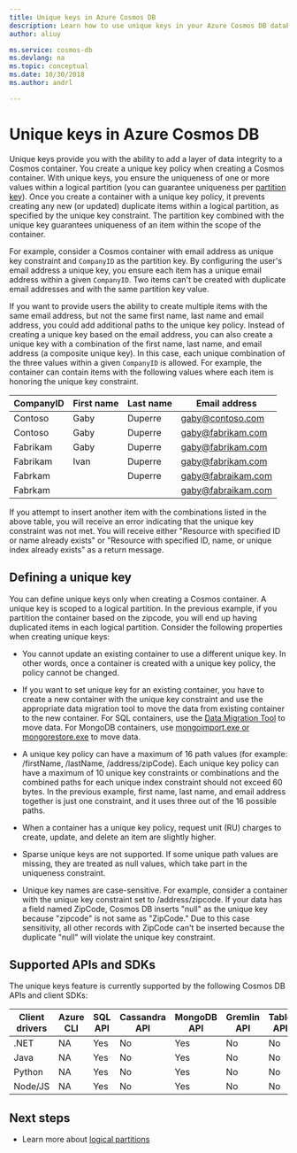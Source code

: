 ```yaml
---
title: Unique keys in Azure Cosmos DB
description: Learn how to use unique keys in your Azure Cosmos DB database
author: aliuy

ms.service: cosmos-db
ms.devlang: na
ms.topic: conceptual
ms.date: 10/30/2018
ms.author: andrl

---
```


# Unique keys in Azure Cosmos DB

Unique keys provide you with the ability to add a layer of data integrity to a Cosmos container. You create a unique key policy when creating a Cosmos container. With unique keys, you ensure the uniqueness of one or more values within a logical partition (you can guarantee uniqueness per [partition key](partition-data.md)). Once you create a container with a unique key policy, it prevents creating any new (or updated) duplicate items within a logical partition, as specified by the unique key constraint. The partition key combined with the unique key guarantees uniqueness of an item within the scope of the container.

For example, consider a Cosmos container with email address as unique key constraint and `CompanyID` as the partition key. By configuring the user's email address a unique key, you ensure each item has a unique email address within a given `CompanyID`. Two items can't be created with duplicate email addresses and with the same partition key value.  

If you want to provide users the ability to create multiple items with the same email address, but not the same first name, last name and email address, you could add additional paths to the unique key policy. Instead of creating a unique key based on the email address, you can also create a unique key with a combination of the first name, last name, and email address (a composite unique key). In this case, each unique combination of the three values within a given `CompanyID` is allowed. For example, the container can contain items with the following values where each item is honoring the unique key constraint.

|CompanyID|First name|Last name|Email address|
|---|---|---|---|
|Contoso|Gaby|Duperre|gaby@contoso.com |
|Contoso|Gaby|Duperre|gaby@fabrikam.com|
|Fabrikam|Gaby|Duperre|gaby@fabrikam.com|
|Fabrikam|Ivan|Duperre|gaby@fabrikam.com|
|Fabrkam|   |Duperre|gaby@fabraikam.com|
|Fabrkam|   |   |gaby@fabraikam.com|

If you attempt to insert another item with the combinations listed in the above table, you will receive an error indicating that the unique key constraint was not met. You will receive either "Resource with specified ID or name already exists" or "Resource with specified ID, name, or unique index already exists" as a return message.  

## Defining a unique key

You can define unique keys only when creating a Cosmos container. A unique key is scoped to a logical partition. In the previous example, if you partition the container based on the zipcode, you will end up having duplicated items in each logical partition. Consider the following properties when creating unique keys:

* You cannot update an existing container to use a different unique key. In other words, once a container is created with a unique key policy, the policy cannot be changed.

* If you want to set unique key for an existing container, you have to create a new container with the unique key constraint and use the appropriate data migration tool to move the data from existing container to the new container. For SQL containers, use the [Data Migration Tool](import-data.md) to move data. For MongoDB containers, use [mongoimport.exe or mongorestore.exe](mongodb-migrate.md) to move data.

* A unique key policy can have a maximum of 16 path values (for example: /firstName, /lastName, /address/zipCode). Each unique key policy can have a maximum of 10 unique key constraints or combinations and the combined paths for each unique index constraint should not exceed 60 bytes. In the previous example, first name, last name, and email address together is just one constraint, and it uses three out of the 16 possible paths.

* When a container has a unique key policy, request unit (RU) charges to create, update, and delete an item are slightly higher.

* Sparse unique keys are not supported. If some unique path values are missing, they are treated as  null values, which take part in the uniqueness constraint.

* Unique key names are case-sensitive. For example, consider a container with the unique key constraint set to /address/zipcode. If your data has a field named ZipCode, Cosmos DB inserts "null" as the unique key because "zipcode" is not same as "ZipCode." Due to this case sensitivity, all other records with ZipCode can't be inserted because the duplicate "null" will violate the unique key constraint.

## Supported APIs and SDKs

The unique keys feature is currently supported by the following Cosmos DB APIs and client SDKs: 

|Client drivers|Azure CLI|SQL API|Cassandra API|MongoDB API|Gremlin API|Table API|
|---|---|---|---|---|---|---|
|.NET|NA|Yes|No|Yes|No|No|
|Java|NA|Yes|No|Yes|No|No|
|Python|NA|Yes|No|Yes|No|No|
|Node/JS|NA|Yes|No|Yes|No|No|

## Next steps

* Learn more about [logical partitions](partition-data.md)
